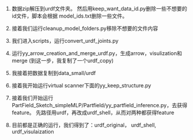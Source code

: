 1. 数据zip解压到urdf文件夹。
然后用keep_want_data_id.py删除一些不想要的id文件，脚本会根据
model_ids.txt删除一些文件。

2. 接着我们运行cleanup_model_folders.py移除不想要的文件内容

3. 我们进入scripts，运行convert_urdf_joints.py

4. 运行yy_arrow_creation_and_merge_urdf.py，生成arrow，visulization和merge
(到这一步，我复制了一个urdf_copy)

5. 我接着把数据复制到data_small/urdf

6. 接着我开始运行virtual scanner下面的yy_keep_structure.py

7. 接着我们开始运行PartField_Sketch_simpleMLP/Partfield/yy_partfield_inference.py，去获得feature。
先路径用urdf，再改成urdf_shell，从而对两种都获得feature

7. 目前都是正确的运行，我们得到了：urdf_original， urdf_shell, urdf_visulaization